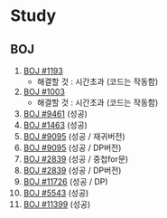 # Study

## BOJ
1. [BOJ #1193](https://github.com/Puilin/Study/blob/master/BOJ/1193.py)
    * 해결할 것 : 시간초과 (코드는 작동함)
2. [BOJ #1003](https://github.com/Puilin/Study/blob/master/BOJ/1003.py)
    * 해결할 것 : 시간초과 (코드는 작동함)
3. [BOJ #9461](https://github.com/Puilin/Study/blob/master/BOJ/9461.py) (성공)
4. [BOJ #1463](https://github.com/Puilin/Study/blob/master/BOJ/1463.py) (성공)
5. [BOJ #9095](https://github.com/Puilin/Study/blob/master/BOJ/9095.py) (성공 / 재귀버전)
6. [BOJ #9095](https://github.com/Puilin/Study/blob/master/BOJ/9095-2.py) (성공 / DP버전)
7. [BOJ #2839](https://github.com/Puilin/Study/blob/master/BOJ/2839.py) (성공 / 중첩for문)
8. [BOJ #2839](https://github.com/Puilin/Study/blob/master/BOJ/2839-2.py) (성공 / DP버전)
9. [BOJ #11726](https://github.com/Puilin/Study/blob/master/BOJ/11726.py) (성공 / DP)
10. [BOJ #5543](https://github.com/Puilin/Study/blob/master/BOJ/5543.java) (성공)
11. [BOJ #11399](https://github.com/Puilin/Study/blob/master/BOJ/11399.java) (성공)
